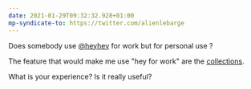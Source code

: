 ```yaml
---
date: 2021-01-29T09:32:32.928+01:00
mp-syndicate-to: https://twitter.com/alienlebarge
---
```

Does somebody use [@heyhey](https://twitter.com/heyhey/) for work but for personal use ?

The feature that would make me use "hey for work" are the [collections](https://hey.com/features/collections/).

What is your experience? Is it really useful?
